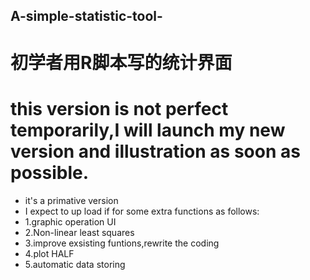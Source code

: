 ## A-simple-statistic-tool-
# 初学者用R脚本写的统计界面
# this version is not perfect temporarily,I will launch my new version and illustration as soon as possible.
- it's a primative version
- I expect to up load if for some extra functions as follows:
- 1.graphic operation UI
- 2.Non-linear least squares
- 3.improve exsisting funtions,rewrite the coding
- 4.plot HALF
- 5.automatic data storing
